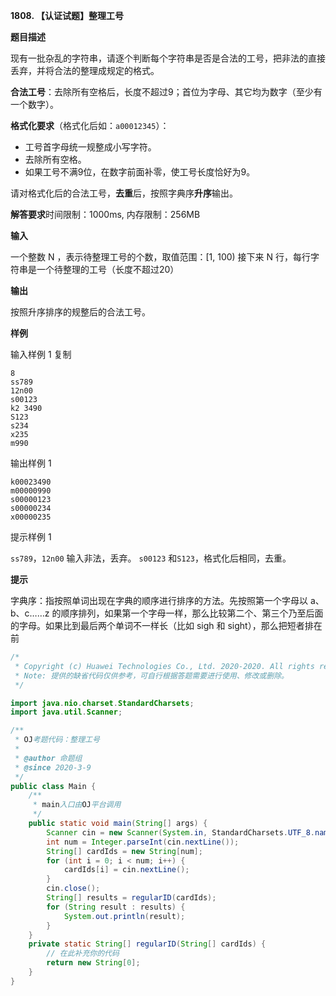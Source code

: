 **1808. 【认证试题】整理工号**

**题目描述**

现有一批杂乱的字符串，请逐个判断每个字符串是否是合法的工号，把非法的直接丢弃，并将合法的整理成规定的格式。

**合法工号**：去除所有空格后，长度不超过9；首位为字母、其它均为数字（至少有一个数字）。

**格式化要求**（格式化后如：`a00012345`）：

- 工号首字母统一规整成小写字符。
- 去除所有空格。
- 如果工号不满9位，在数字前面补零，使工号长度恰好为9。

请对格式化后的合法工号，**去重**后，按照字典序**升序**输出。

**解答要求**时间限制：1000ms, 内存限制：256MB

**输入**

一个整数 N ，表示待整理工号的个数，取值范围：[1, 100)
接下来 N 行，每行字符串是一个待整理的工号（长度不超过20）

**输出**

按照升序排序的规整后的合法工号。

**样例**

输入样例 1 复制

```
8
ss789
12n00
s00123
k2 3490
S123
s234
x235
m990
```

输出样例 1

```
k00023490
m00000990
s00000123
s00000234
x00000235
```

提示样例 1

`ss789`，`12n00` 输入非法，丢弃。
`s00123` 和`S123`，格式化后相同，去重。





**提示**

字典序：指按照单词出现在字典的顺序进行排序的方法。先按照第一个字母以 a、b、c……z 的顺序排列，如果第一个字母一样，那么比较第二个、第三个乃至后面的字母。如果比到最后两个单词不一样长（比如 sigh 和 sight），那么把短者排在前

```java
/*
 * Copyright (c) Huawei Technologies Co., Ltd. 2020-2020. All rights reserved.
 * Note: 提供的缺省代码仅供参考，可自行根据答题需要进行使用、修改或删除。
 */

import java.nio.charset.StandardCharsets;
import java.util.Scanner;

/**
 * OJ考题代码：整理工号
 *
 * @author 命题组
 * @since 2020-3-9
 */
public class Main {
    /**
     * main入口由OJ平台调用
     */
    public static void main(String[] args) {
        Scanner cin = new Scanner(System.in, StandardCharsets.UTF_8.name());
        int num = Integer.parseInt(cin.nextLine());
        String[] cardIds = new String[num];
        for (int i = 0; i < num; i++) {
            cardIds[i] = cin.nextLine();
        }
        cin.close();
        String[] results = regularID(cardIds);
        for (String result : results) {
            System.out.println(result);
        }
    }
    private static String[] regularID(String[] cardIds) {
        // 在此补充你的代码
        return new String[0];
    }
}

```

